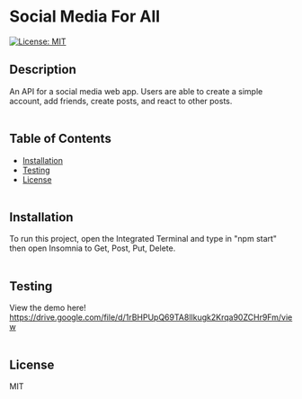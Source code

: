 # Social Media For All

[![License: MIT](https://img.shields.io/badge/License-MIT-yellow.svg)](https://opensource.org/licenses/MIT)

## Description

An API for a social media web app. Users are able to create a simple account, add friends, create posts, and react to other posts.
</br></br>

## Table of Contents

- [Installation](#installation)
- [Testing](#testing)
- [License](#license)
  </br></br>

## Installation

To run this project, open the Integrated Terminal and type in "npm start" then open Insomnia to Get, Post, Put, Delete.
</br></br>

## Testing
View the demo here! 
https://drive.google.com/file/d/1rBHPUpQ69TA8lIkugk2Krqa90ZCHr9Fm/view
</br></br>

## License

MIT
</br></br>
